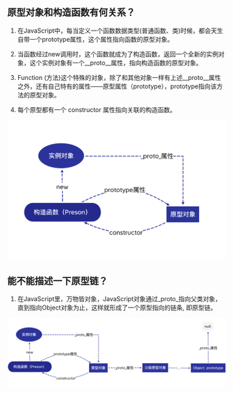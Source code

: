 ## 原型对象和构造函数有何关系？

1. 在JavaScript中，每当定义一个函数数据类型(普通函数、类)时候，都会天生自带一个prototype属性，这个属性指向函数的原型对象。

2. 当函数经过new调用时，这个函数就成为了构造函数，返回一个全新的实例对象，这个实例对象有一个__proto__属性，指向构造函数的原型对象。

3. Function (方法)这个特殊的对象，除了和其他对象一样有上述__proto__属性之外，还有自己特有的属性——原型属性（prototype），prototype指向该方法的原型对象。

4. 每个原型都有一个 constructor 属性指向关联的构造函数。

![An image](../../imge/prototype01.png)

## 能不能描述一下原型链？

1. 在JavaScript里，万物皆对象，JavaScript对象通过_proto_指向父类对象，直到指向Object对象为止，这样就形成了一个原型指向的链条, 即原型链。

![An image](../../imge/prototype02.png)

